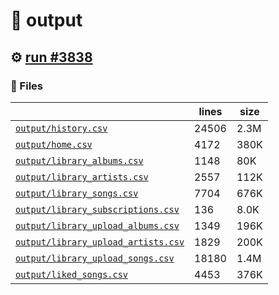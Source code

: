 # 📝  output 

## ⚙️ [run #3838](https://github.com/jwenerd/ytm-dl/actions/runs/14151656542)

### 📁 Files

|                                                                         |lines|size|
|-------------------------------------------------------------------------|-----|----|
|[`output/history.csv` ](output/history.csv)                              |24506|2.3M|
|[`output/home.csv` ](output/home.csv)                                    |4172 |380K|
|[`output/library_albums.csv` ](output/library_albums.csv)                |1148 |80K |
|[`output/library_artists.csv` ](output/library_artists.csv)              |2557 |112K|
|[`output/library_songs.csv` ](output/library_songs.csv)                  |7704 |676K|
|[`output/library_subscriptions.csv` ](output/library_subscriptions.csv)  |136  |8.0K|
|[`output/library_upload_albums.csv` ](output/library_upload_albums.csv)  |1349 |196K|
|[`output/library_upload_artists.csv` ](output/library_upload_artists.csv)|1829 |200K|
|[`output/library_upload_songs.csv` ](output/library_upload_songs.csv)    |18180|1.4M|
|[`output/liked_songs.csv` ](output/liked_songs.csv)                      |4453 |376K|